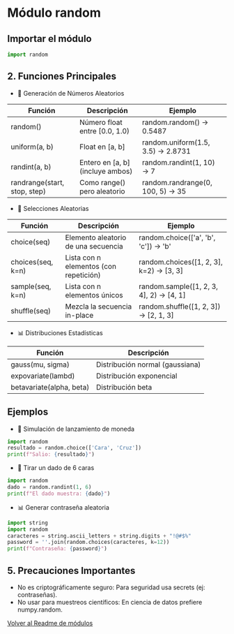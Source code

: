 # Módulo random


## Importar el módulo
```python
import random
```

## 2. Funciones Principales
- 🔢 Generación de Números Aleatorios

| Función                      | Descripción                      | Ejemplo                           |
| ---------------------------- | -------------------------------- | --------------------------------- |
| random()                     | Número float entre [0.0, 1.0)    | random.random() → 0.5487          |
| uniform(a, b)                | Float en [a, b]                  | random.uniform(1.5, 3.5) → 2.8731 |
| randint(a, b)                | Entero en [a, b] (incluye ambos) | random.randint(1, 10) → 7         |
| randrange(start, stop, step) | Como range() pero aleatorio      | random.randrange(0, 100, 5) → 35  |

- 🎲 Selecciones Aleatorias

| Función           | Descripción                            | Ejemplo                                 |
| ----------------- | -------------------------------------- | --------------------------------------- |
| choice(seq)       | Elemento aleatorio de una secuencia    | random.choice(['a', 'b', 'c']) → 'b'    |
| choices(seq, k=n) | Lista con n elementos (con repetición) | random.choices([1, 2, 3], k=2) → [3, 3] |
| sample(seq, k=n)  | Lista con n elementos únicos           | random.sample([1, 2, 3, 4], 2) → [4, 1] |
| shuffle(seq)      | Mezcla la secuencia in-place           | random.shuffle([1, 2, 3]) → [2, 1, 3]   |

- 📊 Distribuciones Estadísticas

| Función                  | Descripción                     |
| ------------------------ | ------------------------------- |
| gauss(mu, sigma)         | Distribución normal (gaussiana) |
| expovariate(lambd)       | Distribución exponencial        |
| betavariate(alpha, beta) | Distribución beta               |

## Ejemplos

- 🎯 Simulación de lanzamiento de moneda
```python
import random
resultado = random.choice(['Cara', 'Cruz'])
print(f"Salio: {resultado}")
```

- 🎲 Tirar un dado de 6 caras

```python
import random
dado = random.randint(1, 6)
print(f"El dado muestra: {dado}")
```

- 📊 Generar contraseña aleatoria
```python
import string
import random
caracteres = string.ascii_letters + string.digits + "!@#$%"
password = ''.join(random.choices(caracteres, k=12))
print(f"Contraseña: {password}")
```

## 5. Precauciones Importantes

- No es criptográficamente seguro: Para seguridad usa secrets (ej: contraseñas).
- No usar para muestreos científicos: En ciencia de datos prefiere numpy.random.

[Volver al Readme de módulos](../readme.md)